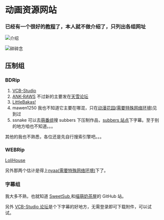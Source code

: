 # 动画资源网站

### 已经有一个很好的[教程](https://bangumi.tv/group/topic/354181#post_1548002)了，本人就不做介绍了，只列出各组网址

![介绍](https://i.loli.net/2020/01/12/AnBUsxzyKFO8d5N.jpg)

![碎碎念](https://i.loli.net/2020/01/12/Hf7hZoqGOc3C1PN.jpg)

## 压制组

### BDRip

1. [VCB-Studio](https://vcb-s.com)
2. [ANK-RAWS](https://www.mahou-shoujo.moe) 不过新的主要发在[天雪论坛](http://bbs.skyeysnow.com/)
3. [LittleBakas!](https://www.mahou-shoujo.moe/category/littlebakas)
4. mawen1250 我也不知道它主要在哪混，只在[动漫花园(需要特殊网络环境)](https://share.dmhy.org/topics/list/user_id/262947)见到过
5. ssnake 可以去[萌番组](https://bangumi.moe/)搜 subbers 下压制作品，[subbers 站点](https://subbers.org/sub.html)下字幕。至于别的地方咱也不知道。。。

其他的我也不熟悉，各位还是先自行搜索引擎吧。。。

### WEBRip

[LoliHouse](https://lolihouse.cafe)

另外那两个估计是得上[nyaa(需要特殊网络环境)](https://nyaa.si)下了。

### 字幕组

我大多不熟，也就知道 [SweetSub ](https://github.com/tastysugar/SweetSub)和[喵萌奶茶屋](https://github.com/Nekomoekissaten-SUB/Nekomoekissaten-MIR-Subs)的 GitHub 站。

另外 [VCB-Studio 论坛](https://bbs.vcb-s.com)是个下字幕的好地方，无需登录即可下载附件，可以试试。



